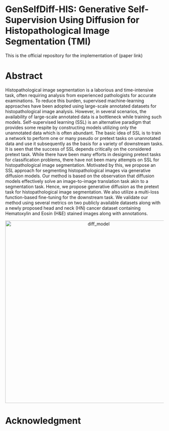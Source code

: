 # GenSelfDiff-HIS: Generative Self-Supervision Using Diffusion for Histopathological Image Segmentation (TMI)
This is the official repository for the implementation of (paper link)

# Abstract
 Histopathological image segmentation is a laborious and time-intensive task, often requiring analysis from experienced pathologists for accurate examinations. To reduce this burden, supervised machine-learning approaches have been adopted using large-scale annotated datasets for histopathological image analysis. However, in several scenarios, the availability of large-scale annotated data is a bottleneck while training such models. Self-supervised learning (SSL) is an alternative paradigm that provides some respite by constructing models utilizing only the unannotated data which is often abundant. The basic idea of SSL is to train a network to perform one or many pseudo or pretext tasks on unannotated data and use it subsequently as the basis for a variety of downstream tasks. It is seen that the success of SSL depends critically on the considered pretext task. While there have been many efforts in designing pretext tasks for classification problems, there have not been many attempts on SSL for histopathological image segmentation. Motivated by this, we propose an SSL approach for segmenting histopathological images via generative diffusion models. Our method is based on the observation that diffusion models effectively solve an image-to-image translation task akin to a segmentation task. Hence, we propose generative diffusion as the pretext task for histopathological image segmentation. We also utilize a multi-loss function-based fine-tuning for the downstream task. We validate our method using several metrics on two publicly available datasets along with a newly proposed head and neck (HN) cancer dataset containing Hematoxylin and Eosin (H&E) stained images along with annotations.

<p align="center">
<img width="578" alt="diff_model" src="https://github.com/PurmaVishnuVardhanReddy/GenSelfDiff-HIS/assets/103281951/c6d68807-bafe-4589-aef6-d337a185b588">
</p>

# Acknowledgment
